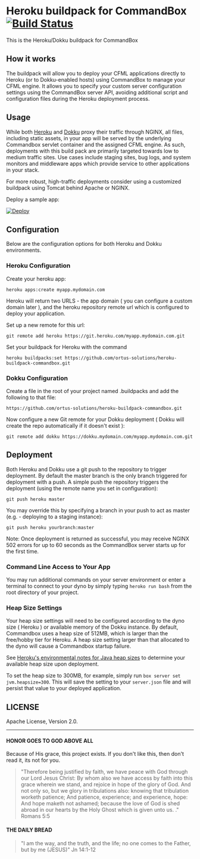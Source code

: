Heroku buildpack for CommandBox [![Build Status](https://travis-ci.org/Ortus-Solutions/heroku-buildpack-commandbox.svg)](https://travis-ci.org/Ortus-Solutions/heroku-buildpack-commandbox)
=========================

This is the Heroku/Dokku buildpack for CommandBox

## How it works

The buildpack will allow you to deploy your CFML applications directly to Heroku (or to Dokku-enabled hosts) using CommandBox to manage your CFML engine.  It allows you to specify your custom server configuration settings using the CommandBox server API, avoiding additional script and configuration files during the Heroku deployment process.

## Usage

While both [Heroku](https://www.heroku.com/) and [Dokku](http://dokku.viewdocs.io/dokku/) proxy their traffic through NGINX, all files, including static assets, in your app will be served by the underlying Commandbox servlet container and the assigned CFML engine.  As such, deployments with this build pack are primarily targeted towards low to medium traffic sites.   Use cases include staging sites, bug logs, and system monitors and middleware apps which provide service to other applications in your stack.  

For more robust, high-traffic deployments consider using a customized buildpack using Tomcat behind Apache or NGINX.

Deploy a sample app:

[![Deploy](https://www.herokucdn.com/deploy/button.svg)](https://heroku.com/deploy?template=https://github.com/ortus-solutions/heroku-commandbox-sample)

## Configuration

Below are the configuration options for both Heroku and Dokku environments.

### Heroku Configuration

Create your heroku app:

```
heroku apps:create myapp.mydomain.com
```

Heroku will return two URLS  - the app domain ( you can configure a custom domain later ), and the heroku repository remote url which is configured to deploy your application.

Set up a new remote for this url:

```
git remote add heroku https://git.heroku.com/myapp.mydomain.com.git
```

Set your buildpack for Heroku with the command

```
heroku buildpacks:set https://github.com/ortus-solutions/heroku-buildpack-commandbox.git
```

### Dokku Configuration

Create a file in the root of your project named .buildpacks and add the following to that file:

```
https://github.com/ortus-solutions/heroku-buildpack-commandbox.git
```

Now configure a new Git remote for your Dokku deployment ( Dokku will create the repo automatically if it doesn't exist ):

```
git remote add dokku https://dokku.mydomain.com/myapp.mydomain.com.git
```


## Deployment

Both Heroku and Dokku use a git push to the repository to trigger deployment.  By default the master branch is the only branch triggered for deployment with a push.  A simple push the repository triggers the deployment (using the remote name you set in configuration):

```
git push heroku master
```

You may override this by specifying a branch in your push to act as master (e.g. - deploying to a staging instance):

```
git push heroku yourbranch:master
```

Note:  Once deployment is returned as successful, you may receive NGINX 502 errors for up to 60 seconds as the CommandBox server starts up for the first time.

### Command Line Access to Your App

You may run additional commands on your server environment or enter a terminal to connect to your dyno by simply typing `heroko run bash` from the root directory of your project.

### Heap Size Settings

Your heap size settings will need to be configured according to the dyno size ( Heroku ) or available memory of the Dokku instance.  By default, Commandbox uses a heap size of 512MB, which is larger than the free/hobby tier for Heroku.  A heap size setting larger than that allocated to the dyno will cause a Commandbox startup failure.  

See [Heroku's environmental notes for Java heap sizes](https://devcenter.heroku.com/articles/java-support#adjusting-environment-for-a-dyno-size) to determine your available heap size upon deployment.


To set the heap size to 300MB, for example, simply run `box server set jvm.heapsize=300`.  This will save the setting to your `server.json` file and will persist that value to your deployed application.

## LICENSE
Apache License, Version 2.0.

<hr/>

#### HONOR GOES TO GOD ABOVE ALL
Because of His grace, this project exists. If you don't like this, then don't read it, its not for you.

>"Therefore being justified by faith, we have peace with God through our Lord Jesus Christ:
By whom also we have access by faith into this grace wherein we stand, and rejoice in hope of the glory of God.
And not only so, but we glory in tribulations also: knowing that tribulation worketh patience;
And patience, experience; and experience, hope:
And hope maketh not ashamed; because the love of God is shed abroad in our hearts by the 
Holy Ghost which is given unto us. ." Romans 5:5

#### THE DAILY BREAD
 > "I am the way, and the truth, and the life; no one comes to the Father, but by me (JESUS)" Jn 14:1-12
